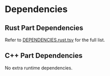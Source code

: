 # Dependencies

## Rust Part Dependencies

Refer to [DEPENDENCIES.rust.tsv](DEPENDENCIES.rust.tsv) for the full list.

## C++ Part Dependencies

No extra runtime dependencies.
